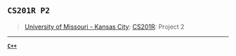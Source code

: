 ## `CS201R P2`
> [University of Missouri - Kansas City](https://www.umkc.edu/): [CS201R](https://catalog.umkc.edu/search/?P=COMP-SCI%20201R): Project 2

---

[**`C++`**](https://github.com/lxRbckl/lxRbckl/blob/main/C++/README.md)

